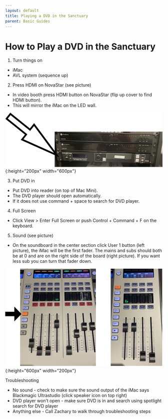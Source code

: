 ```yaml
---
layout: default
title: Playing a DVD in the Sanctuary
parent: Basic Guides
---
```


# How to Play a DVD in the Sanctuary

1. Turn things on
 - iMac
 - AVL system (sequence up)

2. Press HDMI on NovaStar (see picture)
 - In video booth press HDMI button on NovaStar (flip up cover to find HDMI button).
 - This will mirror the iMac on the LED wall.

![ClipGrab Screenshot](../assets/images/basic-guides/worship-center/playing-dvd-1.png){:height="200px" width="600px"}

3. Put DVD in
 - Put DVD into reader (on top of Mac Mini). 
 - The DVD player should open automatically.
 - If it does not use command + space to search for DVD player.

4. Full Screen
 - Click View > Enter Full Screen or push Control + Command + F on the keyboard.

5. Sound (see picture)
 - On the soundboard in the center section click User 1 button (left picture), the iMac will be the first fader.  The mains and subs should both be at 0 and are on the right side of the board (right picture). If you want less sub you can turn that fader down.

![ClipGrab Screenshot](../assets/images/basic-guides/worship-center/playing-dvd-2.png){:height="600px" width="200px"}

Troubleshooting
 - No sound - check to make sure the sound output of the iMac says Blackmagic Ultrastudio (click speaker icon on top right)
 - DVD player won’t open - make sure DVD is in and search using spotlight search for DVD player
 - Anything else - Call Zachary to walk through troubleshooting steps